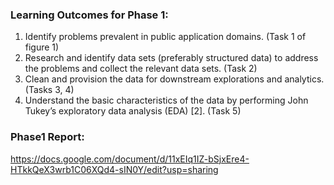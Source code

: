 ### Learning Outcomes for Phase 1:
  1. Identify problems prevalent in public application domains. (Task 1 of figure 1)
  2. Research and identify data sets (preferably structured data) to address the problems
  and collect the relevant data sets. (Task 2)
  3. Clean and provision the data for downstream explorations and analytics. (Tasks 3, 4)
  4. Understand the basic characteristics of the data by performing John Tukey’s exploratory
  data analysis (EDA) [2]. (Task 5)

### Phase1 Report:
https://docs.google.com/document/d/11xEIq1IZ-bSjxEre4-HTkkQeX3wrb1C06XQd4-sIN0Y/edit?usp=sharing
